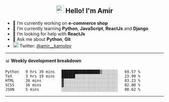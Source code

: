 <h2 align="center"><img src="https://media.giphy.com/media/hvRJCLFzcasrR4ia7z/giphy.gif" width="25px"> Hello! I'm Amir</h2>

- 🔭 I’m currently working on **e-commerce shop**
- 🌱 I’m currently learning **Python**, **JavaScript**, **ReactJs** and **Django**
- 🤔 I’m looking for help with **ReactJs**
- 💬 Ask me about **Python**, **Git**
- <img alt="Amir Kamolov | Twitter" width="18px" src="https://raw.githubusercontent.com/peterthehan/peterthehan/master/assets/twitter.svg" /> Twitter: [@amir__kamolov ](https://twitter.com/amir__kamolov)

---

📊 **Weekly development breakdown**
<!--START_SECTION:waka-->
```text
Python   9 hrs 39 mins   █████████████████▒░░░░░░░   69.57 % 
TeX      3 hrs 19 mins   ██████░░░░░░░░░░░░░░░░░░░   23.99 % 
HTML     26 mins         ▓░░░░░░░░░░░░░░░░░░░░░░░░   03.23 % 
SCSS     16 mins         ▓░░░░░░░░░░░░░░░░░░░░░░░░   02.00 % 
JSON     5 mins          ░░░░░░░░░░░░░░░░░░░░░░░░░   00.62 % 
```
<!--END_SECTION:waka-->

---
